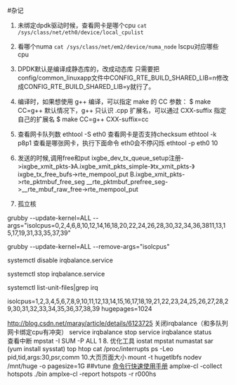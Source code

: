 #杂记
1. 未绑定dpdk驱动时候，查看网卡是哪个cpu 
`cat /sys/class/net/eth0/device/local_cpulist`
2. 看哪个numa
`cat /sys/class/net/em2/device/numa_node`
 lscpu对应哪些cpu

3. DPDK默认是编译成静态库的，改成动态库
  只需要把config/common_linuxapp文件中CONFIG_RTE_BUILD_SHARED_LIB=n修改成CONFIG_RTE_BUILD_SHARED_LIB=y就行了。


4. 编译时，如果想使用 g++ 编译，可以指定 make 的 CC 参数：
    $ make CC=g++
    默认情况下，g++ 只认识 .cpp 扩展名，可以通过 CXX-suffix 指定自己的扩展名
    $ make CC=g++ CXX-suffix=cc
5. 查看网卡队列数
  ethtool -S eth0
  查看网卡是否支持checksum
  ethtool -k p8p1
  查看是哪张网卡，执行下面命令 eth0会不停闪烁
  ethtool -p eth0 10

6. 发送的时候,调用free和put
ixgbe_dev_tx_queue_setup注册->ixgbe_xmit_pkts-》A.ixgbe_xmit_pkts_simple-》tx_xmit_pkts-》ixgbe_tx_free_bufs->rte_mempool_put
B.ixgbe_xmit_pkts->rte_pktmbuf_free_seg  __rte_pktmbuf_prefree_seg->__rte_mbuf_raw_free->rte_mempool_put

7. 孤立核



   
 grubby --update-kernel=ALL --args="isolcpus=0,2,4,6,8,10,12,14,16,18,20,22,24,26,28,30,32,34,36,3811,13,15,17,19,31,33,35,37,39"
 
 grubby --update-kernel=ALL --remove-args="isolcpus"
 
 systemctl disable irqbalance.service
 
 systemctl stop irqbalance.service
 
 systemctl list-unit-files|grep irq
 
 isolcpus=1,2,3,4,5,6,7,8,9,10,11,12,13,14,15,16,17,18,19,21,22,23,24,25,26,27,28,29,30,31,32,33,34,35,36,37,38,39 hugepages=1024

   http://blog.csdn.net/maray/article/details/6123725
   关闭irqbalance（和多队列网卡绑定cpu有冲突） 
   service irqbalance stop 
   service irqbalance status   
   查看中断  mpstat -I SUM -P ALL 1 
8. 优化工具
    iostat mpstat numastat sar (yum install sysstat)
   top htop 
    cat /proc/interrupts
   ps -Leo pid,tid,args:30,psr,comm
10.大页页面大小
     mount -t hugetlbfs nodev /mnt/huge -o pagesize=1G 
##vtune
[命令行快速使用手册](https://software.intel.com/zh-cn/blogs/2010/11/10/amplxe-cl/)
amplxe-cl -collect hotspots ./bin
amplxe-cl -report hotspots -r r000hs 
